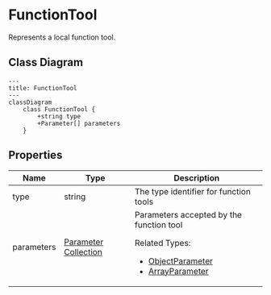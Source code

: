 # FunctionTool

Represents a local function tool.

## Class Diagram

```mermaid
---
title: FunctionTool
---
classDiagram
    class FunctionTool {
        +string type
        +Parameter[] parameters
    }
```






## Properties

| Name | Type | Description |
| ---- | ---- | ----------- |
| type | string | The type identifier for function tools  |
| parameters | [Parameter Collection](Parameter.md) | Parameters accepted by the function tool <p>Related Types:<ul><li>[ObjectParameter](ObjectParameter.md)</li><li>[ArrayParameter](ArrayParameter.md)</li></ul></p> |



